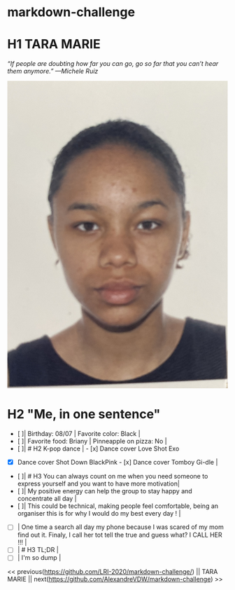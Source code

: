 # markdown-challenge
# H1 TARA MARIE

*“If people are doubting how far you can go, go so far that you can’t hear them anymore.” —Michele Ruiz*

![My professional photo is not available, this is my acne](IMG_2245-1.jpg)

# H2 "Me, in one sentence"

- [ ]| Birthday: 08/07 | Favorite color: Black |
- [ ]| Favorite food: Briany | Pinneapple on pizza: No |
- [ ]| # H2 K-pop dance | - [x] Dance cover Love Shot Exo
- [x] Dance cover Shot Down BlackPink - [x] Dance cover Tomboy Gi-dle |
- [ ]| # H3 You can always count on me when you need someone to express yourself and you want to have more motivation| 
- [ ]| My positive energy can help the group to stay happy and concentrate all day | 
- [ ]| This could be technical, making people feel comfortable, being an organiser this is for why I would do my best every day ! |
- [ ] | One time a search all day my phone because I was scared of my mom find out it. Finaly, I call her tot tell the true and guess what? I CALL HER !!!  | 
- [ ] | # H3 TL;DR |
- [ ] | I'm so dump |

<< previous(https://github.com/LRI-2020/markdown-challenge/)  || TARA MARIE || next(https://github.com/AlexandreVDW/markdown-challenge) >>

